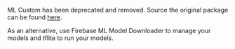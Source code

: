ML Custom has been deprecated and removed. Source the original package can be found [here](https://github.com/FirebaseExtended/flutterfire/tree/ml_custom_backup/packages/firebase_ml_custom).

As an alternative, use Firebase ML Model Downloader to manage your models and tflite to run your models.
